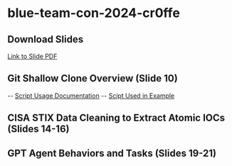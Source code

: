 # blue-team-con-2024-cr0ffe

## Download Slides
[Link to Slide PDF](https://github.com/cr0ffe/blue-team-con-2024-cr0ffe/blob/main/blueteam_con_presentation_x2024_comp.pdf)

## Git Shallow Clone Overview (Slide 10)
-- [Script Usage Documentation](https://github.com/cr0ffe/blue-team-con-2024-cr0ffe/blob/main/git-shallow-clone-usage.md)
-- [Scipt Used in Example](https://github.com/cr0ffe/blue-team-con-2024-cr0ffe/blob/main/github-shallow-clone.py)

## CISA STIX Data Cleaning to Extract Atomic IOCs (Slides 14-16)

## GPT Agent Behaviors and Tasks (Slides 19-21)
